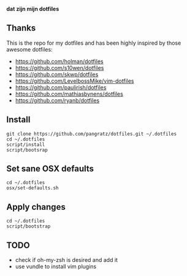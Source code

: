 **dat zijn mijn dotfiles**

## Thanks

This is the repo for my dotfiles and has been highly inspired by
those awesome dotfiles:

- https://github.com/holman/dotfiles
- https://github.com/s10wen/dotfiles
- https://github.com/skwp/dotfiles
- https://github.com/LevelbossMike/vim-dotfiles
- https://github.com/paulirish/dotfiles
- https://github.com/mathiasbynens/dotfiles
- https://github.com/ryanb/dotfiles


## Install

	git clone https://github.com/pangratz/dotfiles.git ~/.dotfiles
	cd ~/.dotfiles
	script/install
	script/bootsrap

## Set sane OSX defaults

	cd ~/.dotfiles
	osx/set-defaults.sh

## Apply changes

	cd ~/.dotfiles
	script/bootstrap

## TODO

- check if oh-my-zsh is desired and add it
- use vundle to install vim plugins

